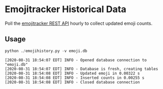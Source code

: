 # Emojitracker Historical Data

Poll the [emojitracker REST API][] hourly to collect updated emoji counts.

## Usage

```python
python ./emojihistory.py -v emoji.db
```

```
[2020-08-31 18:54:07 EDT] INFO - Opened database connection to "emoji.db"
[2020-08-31 18:54:07 EDT] INFO - Database is fresh, creating tables
[2020-08-31 18:54:08 EDT] INFO - Updated emoji in 0.00322 s
[2020-08-31 18:54:08 EDT] INFO - Inserted counts in 0.00255 s
[2020-08-31 18:54:08 EDT] INFO - Closed database connection
```

[emojitracker REST API]: https://github.com/emojitracker/emojitrack-rest-api
